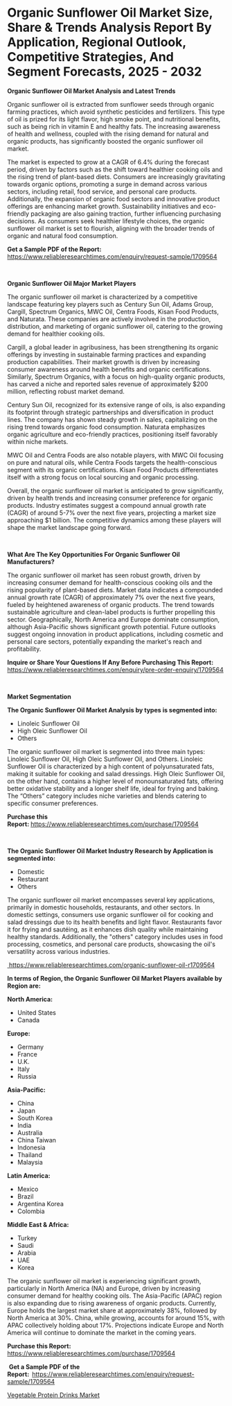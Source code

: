<p><h1>Organic Sunflower Oil Market Size, Share & Trends Analysis Report By Application, Regional Outlook, Competitive Strategies, And Segment Forecasts, 2025 - 2032</h1></p><p><strong>Organic Sunflower Oil Market Analysis and Latest Trends</strong></p>
<p><p>Organic sunflower oil is extracted from sunflower seeds through organic farming practices, which avoid synthetic pesticides and fertilizers. This type of oil is prized for its light flavor, high smoke point, and nutritional benefits, such as being rich in vitamin E and healthy fats. The increasing awareness of health and wellness, coupled with the rising demand for natural and organic products, has significantly boosted the organic sunflower oil market.</p><p>The market is expected to grow at a CAGR of 6.4% during the forecast period, driven by factors such as the shift toward healthier cooking oils and the rising trend of plant-based diets. Consumers are increasingly gravitating towards organic options, promoting a surge in demand across various sectors, including retail, food service, and personal care products. Additionally, the expansion of organic food sectors and innovative product offerings are enhancing market growth. Sustainability initiatives and eco-friendly packaging are also gaining traction, further influencing purchasing decisions. As consumers seek healthier lifestyle choices, the organic sunflower oil market is set to flourish, aligning with the broader trends of organic and natural food consumption.</p></p>
<p><strong>Get a Sample PDF of the Report:&nbsp;</strong> <a href="https://www.reliableresearchtimes.com/enquiry/request-sample/1709564?utm_campaign=2292&utm_medium=2&utm_source=Github&utm_content=ia&utm_term=14022025&utm_id=organic-sunflower-oil">https://www.reliableresearchtimes.com/enquiry/request-sample/1709564</a></p>
<p>&nbsp;</p>
<p><strong>Organic Sunflower Oil Major Market Players</strong></p>
<p><p>The organic sunflower oil market is characterized by a competitive landscape featuring key players such as Century Sun Oil, Adams Group, Cargill, Spectrum Organics, MWC Oil, Centra Foods, Kisan Food Products, and Naturata. These companies are actively involved in the production, distribution, and marketing of organic sunflower oil, catering to the growing demand for healthier cooking oils.</p><p>Cargill, a global leader in agribusiness, has been strengthening its organic offerings by investing in sustainable farming practices and expanding production capabilities. Their market growth is driven by increasing consumer awareness around health benefits and organic certifications. Similarly, Spectrum Organics, with a focus on high-quality organic products, has carved a niche and reported sales revenue of approximately $200 million, reflecting robust market demand.</p><p>Century Sun Oil, recognized for its extensive range of oils, is also expanding its footprint through strategic partnerships and diversification in product lines. The company has shown steady growth in sales, capitalizing on the rising trend towards organic food consumption. Naturata emphasizes organic agriculture and eco-friendly practices, positioning itself favorably within niche markets.</p><p>MWC Oil and Centra Foods are also notable players, with MWC Oil focusing on pure and natural oils, while Centra Foods targets the health-conscious segment with its organic certifications. Kisan Food Products differentiates itself with a strong focus on local sourcing and organic processing. </p><p>Overall, the organic sunflower oil market is anticipated to grow significantly, driven by health trends and increasing consumer preference for organic products. Industry estimates suggest a compound annual growth rate (CAGR) of around 5-7% over the next five years, projecting a market size approaching $1 billion. The competitive dynamics among these players will shape the market landscape going forward.</p></p>
<p>&nbsp;</p>
<p><strong>What Are The Key Opportunities For Organic Sunflower Oil Manufacturers?</strong></p>
<p><p>The organic sunflower oil market has seen robust growth, driven by increasing consumer demand for health-conscious cooking oils and the rising popularity of plant-based diets. Market data indicates a compounded annual growth rate (CAGR) of approximately 7% over the next five years, fueled by heightened awareness of organic products. The trend towards sustainable agriculture and clean-label products is further propelling this sector. Geographically, North America and Europe dominate consumption, although Asia-Pacific shows significant growth potential. Future outlooks suggest ongoing innovation in product applications, including cosmetic and personal care sectors, potentially expanding the market's reach and profitability.</p></p>
<p><strong>Inquire or Share Your Questions If Any Before Purchasing This Report:</strong> <a href="https://www.reliableresearchtimes.com/enquiry/pre-order-enquiry/1709564?utm_campaign=2292&utm_medium=2&utm_source=Github&utm_content=ia&utm_term=14022025&utm_id=organic-sunflower-oil">https://www.reliableresearchtimes.com/enquiry/pre-order-enquiry/1709564</a></p>
<p>&nbsp;</p>
<p><strong>Market Segmentation</strong></p>
<p><strong>The Organic Sunflower Oil Market Analysis by types is segmented into:</strong></p>
<p><ul><li>Linoleic Sunflower Oil</li><li>High Oleic Sunflower Oil</li><li>Others</li></ul></p>
<p><p>The organic sunflower oil market is segmented into three main types: Linoleic Sunflower Oil, High Oleic Sunflower Oil, and Others. Linoleic Sunflower Oil is characterized by a high content of polyunsaturated fats, making it suitable for cooking and salad dressings. High Oleic Sunflower Oil, on the other hand, contains a higher level of monounsaturated fats, offering better oxidative stability and a longer shelf life, ideal for frying and baking. The “Others” category includes niche varieties and blends catering to specific consumer preferences.</p></p>
<p><strong>Purchase this Report:&nbsp;</strong><a href="https://www.reliableresearchtimes.com/purchase/1709564?utm_campaign=2292&utm_medium=2&utm_source=Github&utm_content=ia&utm_term=14022025&utm_id=organic-sunflower-oil">https://www.reliableresearchtimes.com/purchase/1709564</a></p>
<p>&nbsp;</p>
<p><strong>The Organic Sunflower Oil Market Industry Research by Application is segmented into:</strong></p>
<p><ul><li>Domestic</li><li>Restaurant</li><li>Others</li></ul></p>
<p><p>The organic sunflower oil market encompasses several key applications, primarily in domestic households, restaurants, and other sectors. In domestic settings, consumers use organic sunflower oil for cooking and salad dressings due to its health benefits and light flavor. Restaurants favor it for frying and sautéing, as it enhances dish quality while maintaining healthy standards. Additionally, the "others" category includes uses in food processing, cosmetics, and personal care products, showcasing the oil's versatility across various industries.</p></p>
<p><a href="https://www.reliableresearchtimes.com/organic-sunflower-oil-r1709564?utm_campaign=2292&utm_medium=2&utm_source=Github&utm_content=ia&utm_term=14022025&utm_id=organic-sunflower-oil">&nbsp;https://www.reliableresearchtimes.com/organic-sunflower-oil-r1709564</a></p>
<p><strong>In terms of Region, the Organic Sunflower Oil Market Players available by Region are:</strong></p>
<p>
    <p> <strong> North America: </strong>
        <ul>
            <li>United States</li>
            <li>Canada</li>
        </ul>
        </p> 
    <p> <strong> Europe: </strong>
        <ul>
            <li>Germany</li>
            <li>France</li>
            <li>U.K.</li>
            <li>Italy</li>
            <li>Russia</li>
        </ul>
        </p> 
    <p> <strong> Asia-Pacific: </strong>
        <ul>
            <li>China</li>
            <li>Japan</li>
            <li>South Korea</li>
            <li>India</li>
            <li>Australia</li>
            <li>China Taiwan</li>
            <li>Indonesia</li>
            <li>Thailand</li>
            <li>Malaysia</li>
        </ul>
        </p> 
    <p> <strong> Latin America: </strong>
        <ul>
            <li>Mexico</li>
            <li>Brazil</li>
            <li>Argentina Korea</li>
            <li>Colombia</li>
        </ul>
        </p> 
    <p> <strong> Middle East & Africa: </strong>
        <ul>
            <li>Turkey</li>
            <li>Saudi</li>
            <li>Arabia</li>
            <li>UAE</li>
            <li>Korea</li>
        </ul>
    </p>
    </p>
<p><p>The organic sunflower oil market is experiencing significant growth, particularly in North America (NA) and Europe, driven by increasing consumer demand for healthy cooking oils. The Asia-Pacific (APAC) region is also expanding due to rising awareness of organic products. Currently, Europe holds the largest market share at approximately 38%, followed by North America at 30%. China, while growing, accounts for around 15%, with APAC collectively holding about 17%. Projections indicate Europe and North America will continue to dominate the market in the coming years.</p></p>
<p><strong>Purchase this Report: </strong><a href="https://www.reliableresearchtimes.com/purchase/1709564?utm_campaign=2292&utm_medium=2&utm_source=Github&utm_content=ia&utm_term=14022025&utm_id=organic-sunflower-oil">https://www.reliableresearchtimes.com/purchase/1709564</a></p>
<p>&nbsp;<strong>Get a Sample PDF of the Report:&nbsp;&nbsp;</strong><a href="https://www.reliableresearchtimes.com/enquiry/request-sample/1709564?utm_campaign=2292&utm_medium=2&utm_source=Github&utm_content=ia&utm_term=14022025&utm_id=organic-sunflower-oil">https://www.reliableresearchtimes.com/enquiry/request-sample/1709564</a></p>
<p><strong></strong></p>
<p><p><a href="https://github.com/alberthagorsuch/Market-Research-Report-List-1/blob/main/vegetable-protein-drinks-market.md?utm_campaign=2292&utm_medium=2&utm_source=Github&utm_content=ia&utm_term=14022025&utm_id=organic-sunflower-oil">Vegetable Protein Drinks Market</a></p></p>